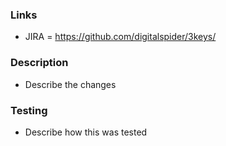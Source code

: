 ### Links
* JIRA = https://github.com/digitalspider/3keys/<JIRA-ID>

### Description
* Describe the changes

### Testing
* Describe how this was tested